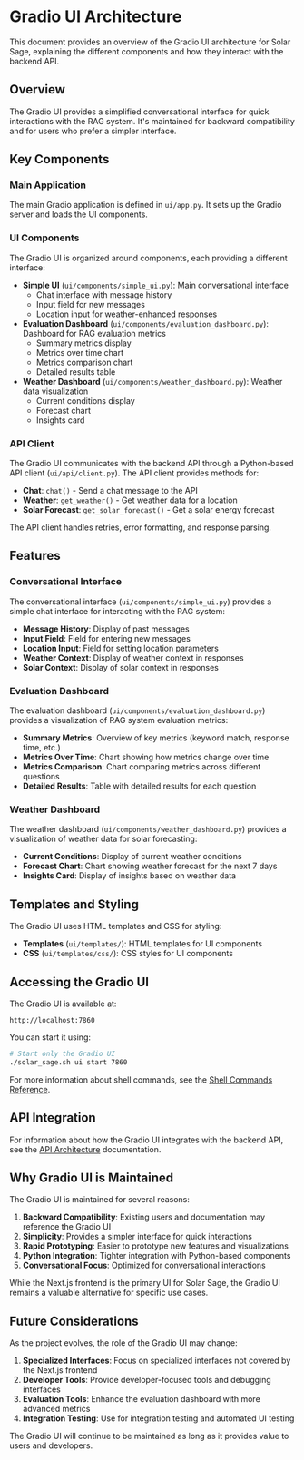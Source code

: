 # Gradio UI Architecture

This document provides an overview of the Gradio UI architecture for Solar Sage, explaining the different components and how they interact with the backend API.

## Overview

The Gradio UI provides a simplified conversational interface for quick interactions with the RAG system. It's maintained for backward compatibility and for users who prefer a simpler interface.

## Key Components

### Main Application

The main Gradio application is defined in `ui/app.py`. It sets up the Gradio server and loads the UI components.

### UI Components

The Gradio UI is organized around components, each providing a different interface:

- **Simple UI** (`ui/components/simple_ui.py`): Main conversational interface
  - Chat interface with message history
  - Input field for new messages
  - Location input for weather-enhanced responses
- **Evaluation Dashboard** (`ui/components/evaluation_dashboard.py`): Dashboard for RAG evaluation metrics
  - Summary metrics display
  - Metrics over time chart
  - Metrics comparison chart
  - Detailed results table
- **Weather Dashboard** (`ui/components/weather_dashboard.py`): Weather data visualization
  - Current conditions display
  - Forecast chart
  - Insights card

### API Client

The Gradio UI communicates with the backend API through a Python-based API client (`ui/api/client.py`). The API client provides methods for:

- **Chat**: `chat()` - Send a chat message to the API
- **Weather**: `get_weather()` - Get weather data for a location
- **Solar Forecast**: `get_solar_forecast()` - Get a solar energy forecast

The API client handles retries, error formatting, and response parsing.

## Features

### Conversational Interface

The conversational interface (`ui/components/simple_ui.py`) provides a simple chat interface for interacting with the RAG system:

- **Message History**: Display of past messages
- **Input Field**: Field for entering new messages
- **Location Input**: Field for setting location parameters
- **Weather Context**: Display of weather context in responses
- **Solar Context**: Display of solar context in responses

### Evaluation Dashboard

The evaluation dashboard (`ui/components/evaluation_dashboard.py`) provides a visualization of RAG system evaluation metrics:

- **Summary Metrics**: Overview of key metrics (keyword match, response time, etc.)
- **Metrics Over Time**: Chart showing how metrics change over time
- **Metrics Comparison**: Chart comparing metrics across different questions
- **Detailed Results**: Table with detailed results for each question

### Weather Dashboard

The weather dashboard (`ui/components/weather_dashboard.py`) provides a visualization of weather data for solar forecasting:

- **Current Conditions**: Display of current weather conditions
- **Forecast Chart**: Chart showing weather forecast for the next 7 days
- **Insights Card**: Display of insights based on weather data

## Templates and Styling

The Gradio UI uses HTML templates and CSS for styling:

- **Templates** (`ui/templates/`): HTML templates for UI components
- **CSS** (`ui/templates/css/`): CSS styles for UI components

## Accessing the Gradio UI

The Gradio UI is available at:

```
http://localhost:7860
```

You can start it using:

```bash
# Start only the Gradio UI
./solar_sage.sh ui start 7860
```

For more information about shell commands, see the [Shell Commands Reference](../reference/shell_commands.md).

## API Integration

For information about how the Gradio UI integrates with the backend API, see the [API Architecture](api_architecture.md) documentation.

## Why Gradio UI is Maintained

The Gradio UI is maintained for several reasons:

1. **Backward Compatibility**: Existing users and documentation may reference the Gradio UI
2. **Simplicity**: Provides a simpler interface for quick interactions
3. **Rapid Prototyping**: Easier to prototype new features and visualizations
4. **Python Integration**: Tighter integration with Python-based components
5. **Conversational Focus**: Optimized for conversational interactions

While the Next.js frontend is the primary UI for Solar Sage, the Gradio UI remains a valuable alternative for specific use cases.

## Future Considerations

As the project evolves, the role of the Gradio UI may change:

1. **Specialized Interfaces**: Focus on specialized interfaces not covered by the Next.js frontend
2. **Developer Tools**: Provide developer-focused tools and debugging interfaces
3. **Evaluation Tools**: Enhance the evaluation dashboard with more advanced metrics
4. **Integration Testing**: Use for integration testing and automated UI testing

The Gradio UI will continue to be maintained as long as it provides value to users and developers.
